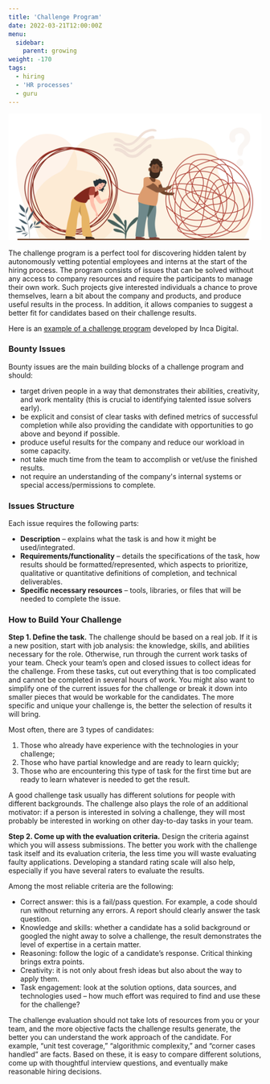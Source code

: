 ```yaml
---
title: 'Challenge Program'
date: 2022-03-21T12:00:00Z
menu:
  sidebar:
    parent: growing
weight: -170
tags:
  - hiring
  - 'HR processes'
  - guru
---
```


![Challenge](/img/growing/challenge.png)

The challenge program is a perfect tool for discovering hidden talent by autonomously vetting potential employees and interns at the start of the hiring process.  The program consists of issues that can be solved without any access to company resources and require the participants to manage their own work. Such projects give interested individuals a chance to prove themselves, learn a bit about the company and products, and produce useful results in the process. In addition, it allows companies to suggest a better fit for candidates based on their challenge results.

Here is an [example of a challenge program](https://github.com/inca-digital/challenge/issues) developed by Inca Digital.

### Bounty Issues

Bounty issues are the main building blocks of a challenge program and should:

* target driven people in a way that demonstrates their abilities, creativity, and work mentality (this is crucial to identifying talented issue solvers early).
* be explicit and consist of clear tasks with defined metrics of successful completion while also providing the candidate with opportunities to go above and beyond if possible.
* produce useful results for the company and reduce our workload in some capacity.
* not take much time from the team to accomplish or vet/use the finished results.
* not require an understanding of the company's internal systems or special access/permissions to complete.

### Issues Structure

Each issue requires the following parts:

* **Description** – explains what the task is and how it might be used/integrated.
* **Requirements/functionality** – details the specifications of the task, how results should be formatted/represented, which aspects to prioritize, qualitative or quantitative definitions of completion, and technical deliverables.  
* **Specific necessary resources** – tools, libraries, or files that will be needed to complete the issue.

### How to Build Your Challenge

**Step 1. Define the task.**
The challenge should be based on a real job. If it is a new position, start with job analysis: the knowledge, skills, and abilities necessary for the role. Otherwise, run through the current work tasks of your team. Check your team’s open and closed issues to collect ideas for the challenge. From these tasks, cut out everything that is too complicated and cannot be completed in several hours of work. You might also want to simplify one of the current issues for the challenge or break it down into smaller pieces that would be workable for the candidates. The more specific and unique your challenge is, the better the selection of results it will bring.

Most often, there are 3 types of candidates:
1. Those who already have experience with the technologies in your challenge;
1. Those who have partial knowledge and are ready to learn quickly;
1. Those who are encountering this type of task for the first time but are ready to learn whatever is needed to get the result.

A good challenge task usually has different solutions for people with different backgrounds. The challenge also plays the role of an additional motivator: if a person is interested in solving a challenge, they will most probably be interested in working on other day-to-day tasks in your team.

**Step 2. Come up with the evaluation criteria.**
Design the criteria against which you will assess submissions. The better you work with the challenge task itself and its evaluation criteria, the less time you will waste evaluating faulty applications. Developing a standard rating scale will also help, especially if you have several raters to evaluate the results. 

Among the most reliable criteria are the following:
* Correct answer: this is a fail/pass question. For example, a code should run without returning any errors. A report should clearly answer the task question. 
* Knowledge and skills: whether a candidate has a solid background or googled the night away to solve a challenge, the result demonstrates the level of expertise in a certain matter.
* Reasoning: follow the logic of a candidate’s response. Critical thinking brings extra points.
* Creativity: it is not only about fresh ideas but also about the way to apply them.
* Task engagement: look at the solution options, data sources, and technologies used – how much effort was required to find and use these for the challenge?

The challenge evaluation should not take lots of resources from you or your team, and the more objective facts the challenge results generate, the better you can understand the work approach of the candidate. For example, “unit test coverage,” “algorithmic complexity,” and “corner cases handled” are facts. Based on these, it is easy to compare different solutions, come up with thoughtful interview questions, and eventually make reasonable hiring decisions. 
